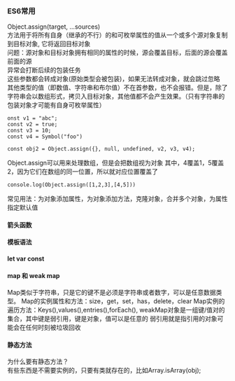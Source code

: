 ### ES6常用 ###  
Object.assign(target, ...sources)   
方法用于将所有自身（继承的不行）的和可枚举属性的值从一个或多个源对象复制到目标对象, 它将返回目标对象  
问题：源对象和目标对象拥有相同的属性的时候，源会覆盖目标，后面的源会覆盖前面的源  
异常会打断后续的包装任务  
这些参数都会转成对象(原始类型会被包装)，如果无法转成对象，就会跳过忽略   
其他类型的值（即数值、字符串和布尔值）不在首参数，也不会报错。但是，除了字符串会以数组形式，拷贝入目标对象，其他值都不会产生效果。（只有字符串的包装对象才可能有自身可枚举属性）  

```
onst v1 = "abc";
const v2 = true;
const v3 = 10;
const v4 = Symbol("foo")

const obj2 = Object.assign({}, null, undefined, v2, v3, v4); 
```

Object.assign可以用来处理数组，但是会把数组视为对象
其中，4覆盖1，5覆盖2，因为它们在数组的同一位置，所以就对应位置覆盖了

```
console.log(Object.assign([1,2,3],[4,5]))

```
常见用法：为对象添加属性，为对象添加方法，克隆对象，合并多个对象，为属性指定默认值
#### 箭头函数 ####  


#### 模板语法 ####  

#### let var const ####  


#### map 和 weak map ####  

Map类似于字符串，只是它的键不是必须是字符串或者数字，可以是任意数据类型。
Map的实例属性和方法：size，get，set，has，delete，clear
Map实例的遍历方法：Keys(),values(),entries(),forEach(),
weakMap对象是一组键/值对的集合，其中键是弱引用，键是对象，值可以是任意的
弱引用就是指引用的对象可能会在任何时刻被垃圾回收

#### 静态方法 ####   
为什么要有静态方法？   
有些东西是不需要实例的，只要有类就存在的，比如Array.isArray(obj);   




